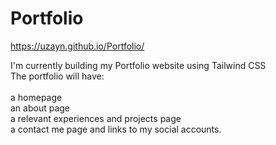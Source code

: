 # Portfolio

https://uzayn.github.io/Portfolio/

I'm currently building my Portfolio website using Tailwind CSS <br/>
The portfolio will have: <br/>   
a homepage <br/>
an about page <br/>
a relevant experiences and projects page <br/>
a contact me page and links to my social accounts. <br/>
